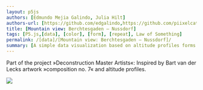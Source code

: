 ```yaml
---
layout: p5js
authors: [Edmundo Mejia Galindo, Julia Hilt]
authors-url: [https://github.com/edgalindo,https://github.com/piixelcat]
title: [Mountain view: Berchtesgaden – Nussdorf]
tags: [P5.js,[data], [color], [form], [repeat], Law of Something]
permalink: /[data]/[Mountain view: Berchtesgaden – Nussdorf]/
summary: [A simple data visualization based on altitude profiles forms abstract mountain views.]
---
```


Part of the project »Deconstruction Master Artists«: Inspired by Bart van der Lecks artwork »composition no. 7« and altitude profiles.

![](mountain-view/mountain-view-01/out.png)  
